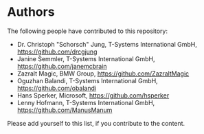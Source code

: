 # Authors

The following people have contributed to this repository:

* Dr. Christoph "Schorsch" Jung, T-Systems International GmbH, https://github.com/drcgjung
* Janine Semmler, T-Systems International GmbH, https://github.com/janemcbrain
* Zazralt Magic, BMW Group, https://github.com/ZazraltMagic
* Oguzhan Balandi, T-Systems International GmbH, https://github.com/obalandi
* Hans Sperker, Microsoft, https://github.com/hsperker
* Lenny Hofmann, T-Systems International GmbH, https://github.com/ManusManum

Please add yourself to this list, if you contribute to the content.